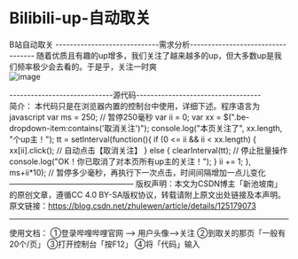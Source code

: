 # Bilibili-up-自动取关
B站自动取关
-----------------------------需求分析----------------------------------
随着优质且有趣的up增多，我们关注了越来越多的up，但大多数up是我们频率极少会去看的。于是乎，关注一时爽  
![image](https://user-images.githubusercontent.com/100819839/224519518-f7fb00a6-f384-4ef1-b1e6-b8cb56bd6913.png)  
    
  
-----------------------------源代码-----------------------------------  
简介：
本代码只是在浏览器内置的控制台中使用，详细下述。程序语言为javascript
var ms = 250; // 暂停250毫秒
var ii = 0;
var xx = $(".be-dropdown-item:contains('取消关注')");
console.log("本页关注了", xx.length, "个up主！");
tt = setInterval(function(){
  if (0 <= ii && ii < xx.length) {
    xx[ii].click(); // 自动点击【取消关注】
  } else {
    clearInterval(tt); // 停止批量操作
    console.log("OK！你已取消了对本页所有up主的关注！");
  }
  ii += 1;
}, ms+ii*10); // 暂停多少毫秒，再执行下一次点击，时间间隔增加一点儿变化
————————————————
版权声明：本文为CSDN博主「新池坡南」的原创文章，遵循CC 4.0 BY-SA版权协议，转载请附上原文出处链接及本声明。
原文链接：https://blog.csdn.net/zhulewen/article/details/125179073

________________
使用文档：
	①登录哔哩哔哩官网 --> 用户头像-->关注
		②到取关的那页「一般有20个/页」
			③打开控制台「按F12」
				④将「代码」输入
